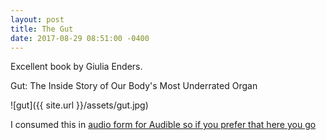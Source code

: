 ```yaml
---
layout: post
title: The Gut
date: 2017-08-29 08:51:00 -0400
---
```

Excellent book by Giulia Enders.

Gut: The Inside Story of Our Body's Most Underrated Organ

![gut]({{ site.url }}/assets/gut.jpg)

I consumed this in [audio form for Audible so if you prefer that here you go]({https://www.audible.com/pd/Science-Technology/Gut-Audiobook/B01BPKQ56Q})

